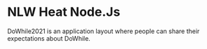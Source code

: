 # NLW Heat Node.Js
 DoWhile2021 is an application layout where people can share their expectations about DoWhile.
